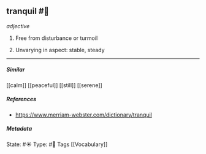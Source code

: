 ## tranquil #🧠 

_adjective_

1. Free from disturbance or turmoil

2. Unvarying in aspect: stable, steady 

___

##### Similar
[[calm]]
[[peaceful]]
[[still]]
[[serene]]

##### References
- https://www.merriam-webster.com/dictionary/tranquil

##### Metadata
State: #☀️ 
Type: #🔵
Tags [[Vocabulary]]

